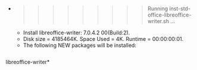 * >>>>>>>>> Running inst-std-office-libreoffice-writer.sh ...
  * Install libreoffice-writer: 7.0.4.2 00(Build:2).
  * Disk size = 4185464K. Space Used = 4K. Runtime = 00:00:00:01.
  * The following NEW packages will be installed:
  ```bash
libreoffice-writer*
  ```
